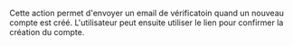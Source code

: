 Cette action permet d'envoyer un email de vérificatoin quand un nouveau compte est créé. L'utilisateur peut ensuite utiliser le lien pour confirmer la création du compte.